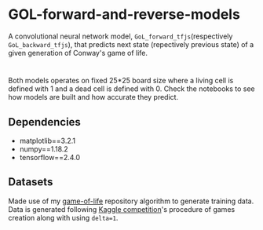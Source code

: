 # GOL-forward-and-reverse-models
A convolutional neural network model, `GoL_forward_tfjs`(respectively `GoL_backward_tfjs`), that predicts next state (repectively previous state) of a given generation of Conway's game of life.
#
Both models operates on fixed 25*25 board size where a living cell is defined with 1 and a dead cell is defined with 0. Check the notebooks to see how models are built and how accurate they predict.

## Dependencies
  - matplotlib==3.2.1
  - numpy==1.18.2
  - tensorflow==2.4.0

## Datasets
Made use of my [game-of-life](https://github.com/ezzakri-anas/game-of-life) repository algorithm to generate training data. Data is generated following [Kaggle competition](https://www.kaggle.com/c/conway-s-reverse-game-of-life/data)'s procedure of games creation along with using `delta=1`.
